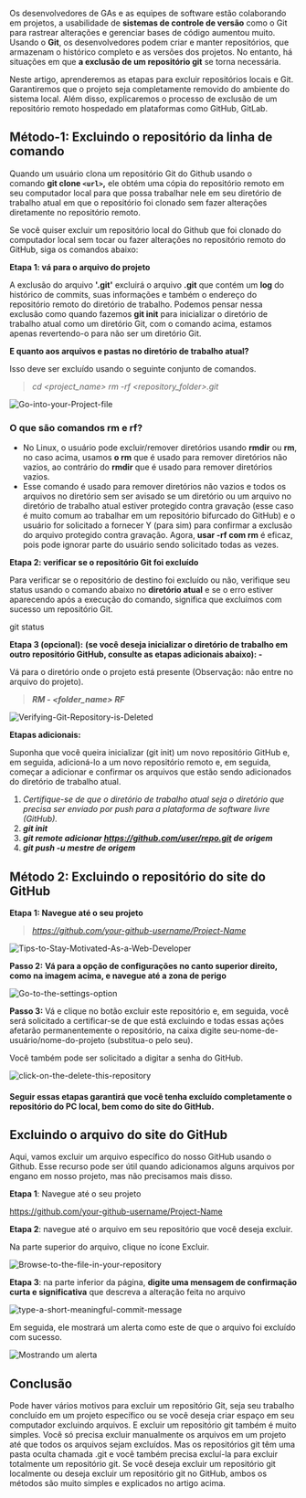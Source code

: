 Os desenvolvedores de GAs e as equipes de software estão colaborando em projetos, a usabilidade de **sistemas de controle de versão** como o Git para rastrear alterações e gerenciar bases de código aumentou muito. Usando o **Git**, os desenvolvedores podem criar e manter repositórios, que armazenam o histórico completo e as versões dos projetos. No entanto, há situações em que **a exclusão de um repositório git** se torna necessária.

Neste artigo, aprenderemos as etapas para excluir repositórios locais e Git. Garantiremos que o projeto seja completamente removido do ambiente do sistema local. Além disso, explicaremos o processo de exclusão de um repositório remoto hospedado em plataformas como GitHub, GitLab.

## **Método-1: Excluindo o repositório da linha de comando**

Quando um usuário clona um repositório Git do Github usando o comando **git clone `<url>`,** ele obtém uma cópia do repositório remoto em seu computador local para que possa trabalhar nele em seu diretório de trabalho atual em que o repositório foi clonado sem fazer alterações diretamente no repositório remoto.

Se você quiser excluir um repositório local do Github que foi clonado do computador local sem tocar ou fazer alterações no repositório remoto do GitHub, siga os comandos abaixo:

**Etapa 1: vá para o arquivo do projeto**

A exclusão do arquivo **'.git'** excluirá o arquivo **.git** que contém um **log** do histórico de commits, suas informações e também o endereço do repositório remoto do diretório de trabalho. Podemos pensar nessa exclusão como quando fazemos **git init** para inicializar o diretório de trabalho atual como um diretório Git, com o comando acima, estamos apenas revertendo-o para não ser um diretório Git.

**E quanto aos arquivos e pastas no diretório de trabalho atual?**

Isso deve ser excluído usando o seguinte conjunto de comandos.

> _cd <project_name>_
> _rm -rf <repository_folder>.git_

![Go-into-your-Project-file](https://media.geeksforgeeks.org/wp-content/uploads/20230804133222/Go-into-your-Project-file.webp)

### **O que são comandos rm e rf?**

- No Linux, o usuário pode excluir/remover diretórios usando **rmdir** ou **rm**, no caso acima, usamos **o rm** que é usado para remover diretórios não vazios, ao contrário do **rmdir** que é usado para remover diretórios vazios.
- Esse comando é usado para remover diretórios não vazios e todos os arquivos no diretório sem ser avisado se um diretório ou um arquivo no diretório de trabalho atual estiver protegido contra gravação (esse caso é muito comum ao trabalhar em um repositório bifurcado do GitHub) e o usuário for solicitado a fornecer Y (para sim) para confirmar a exclusão do arquivo protegido contra gravação. Agora, **usar -rf com rm** é eficaz, pois pode ignorar parte do usuário sendo solicitado todas as vezes.

**Etapa 2: verificar se o repositório Git foi excluído**

Para verificar se o repositório de destino foi excluído ou não, verifique seu status usando o comando abaixo no **diretório atual** e se o erro estiver aparecendo após a execução do comando, significa que excluímos com sucesso um repositório Git.

git status

**Etapa 3 (opcional):** **(se você deseja inicializar o diretório de trabalho em outro repositório GitHub, consulte as etapas adicionais abaixo): -**

Vá para o diretório onde o projeto está presente (Observação: não entre no arquivo do projeto).

> **_RM - <folder_name> RF_**

![Verifying-Git-Repository-is-Deleted](https://media.geeksforgeeks.org/wp-content/uploads/20230804135610/Verifying-Git-Repository-is-Deleted.webp)

**Etapas adicionais:**

Suponha que você queira inicializar (git init) um novo repositório GitHub e, em seguida, adicioná-lo a um novo repositório remoto e, em seguida, começar a adicionar e confirmar os arquivos que estão sendo adicionados do diretório de trabalho atual.

1. _Certifique-se de que o diretório de trabalho atual seja o diretório que precisa ser enviado por push para a plataforma de software livre (GitHub)._
2. **_git init_**
3. **_git remote adicionar https://github.com/user/repo.git de origem_**
4. **_git push -u mestre de origem_**

## **Método 2: Excluindo o repositório do site do GitHub**

**Etapa 1: Navegue até o seu projeto**

> _https://github.com/your-github-username/Project-Name_

![Tips-to-Stay-Motivated-As-a-Web-Developer](https://media.geeksforgeeks.org/wp-content/uploads/20230804134221/Tips-to-Stay-Motivated-As-a-Web-Developer.webp)

**Passo 2:** **Vá para a opção de configurações no canto superior direito, como na imagem acima, e navegue até a zona de perigo**

![Go-to-the-settings-option](https://media.geeksforgeeks.org/wp-content/uploads/20230804140106/Go-to-the-settings-option.webp)

**Passo 3:** Vá e clique no botão excluir este repositório e, em seguida, você será solicitado a certificar-se de que está excluindo e todas essas ações afetarão permanentemente o repositório, na caixa digite seu-nome-de-usuário/nome-do-projeto (substitua-o pelo seu).

Você também pode ser solicitado a digitar a senha do GitHub.

![click-on-the-delete-this-repository](https://media.geeksforgeeks.org/wp-content/uploads/20230804135740/click-on-the-delete-this-repository.webp)

#### Seguir essas etapas garantirá que você tenha excluído completamente o repositório do PC local, bem como do site do GitHub.

## Excluindo o arquivo do site do GitHub

Aqui, vamos excluir um arquivo específico do nosso GitHub usando o Github. Esse recurso pode ser útil quando adicionamos alguns arquivos por engano em nosso projeto, mas não precisamos mais disso.

**Etapa 1**: Navegue até o seu projeto

https://github.com/your-github-username/Project-Name

**Etapa 2**: navegue até o arquivo em seu repositório que você deseja excluir.

Na parte superior do arquivo, clique no ícone Excluir.

![Browse-to-the-file-in-your-repository](https://media.geeksforgeeks.org/wp-content/uploads/20230804135801/Browse-to-the-file-in-your-repository.webp)

**Etapa 3**: na parte inferior da página, **digite uma mensagem de confirmação curta e significativa** que descreva a alteração feita no arquivo

![type-a-short-meaningful-commit-message](https://media.geeksforgeeks.org/wp-content/uploads/20230804135818/type-a-short-meaningful-commit-message.webp)

Em seguida, ele mostrará um alerta como este de que o arquivo foi excluído com sucesso.

![Mostrando um alerta](https://media.geeksforgeeks.org/wp-content/uploads/20230804135850/Showing-an-Alert.webp)

## Conclusão

Pode haver vários motivos para excluir um repositório Git, seja seu trabalho concluído em um projeto específico ou se você deseja criar espaço em seu computador excluindo arquivos. E excluir um repositório git também é muito simples. Você só precisa excluir manualmente os arquivos em um projeto até que todos os arquivos sejam excluídos. Mas os repositórios git têm uma pasta oculta chamada .git e você também precisa excluí-la para excluir totalmente um repositório git. Se você deseja excluir um repositório git localmente ou deseja excluir um repositório git no GitHub, ambos os métodos são muito simples e explicados no artigo acima.


